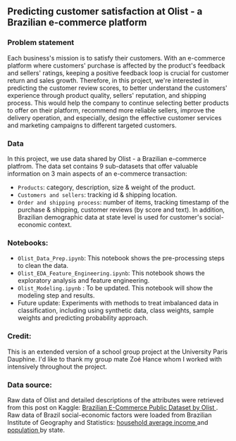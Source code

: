 ## Predicting customer satisfaction at Olist - a Brazilian e-commerce platform

### Problem statement

Each business's mission is to satisfy their customers. With an e-commerce platform where customers' purchase is affected by the product's feedback and sellers' ratings, keeping a positive feedback loop is crucial for customer return and sales growth. Therefore, in this project, we're interested in predicting the customer review scores, to better understand the  customers' experience through product quality, sellers' reputation, and shipping process. This would help the company to continue selecting better products to offer on their platform, recommend more reliable sellers, improve the delivery operation, and especially, design the effective customer services and marketing campaigns to different targeted customers.

### Data
In this project, we use data shared by Olist - a Brazilian e-commerce platfrom. The data set contains 9 sub-datasets that offer valuable information on 3 main aspects of an e-commerce transaction:
- `Products`: category, description, size & weight of the product.
- `Customers and sellers`: tracking id & shipping location.
- `Order and shipping process`: number of items, tracking timestamp of the purchase & shipping, customer reviews (by score and text).
In addition, Brazilian demographic data at state level is used for customer's social-economic context.

### Notebooks:
- `Olist_Data_Prep.ipynb`: This notebook shows the pre-processing steps to clean the data.
- `Olist_EDA_Feature_Engineering.ipynb`: This notebook shows the exploratory analysis and feature engineering. 
- `Olist_Modeling.ipynb` : To be updated. This notebook will show the modeling step and results.
- Future update: Experiments with methods to treat imbalanced data in classification, including using synthetic data, class weights, sample weights and predicting probability approach.

### Credit: 
This is an extended version of a school group project at the University Paris Dauphine. I'd like to thank my group mate Zoé Hance whom I worked with intensively throughout the project.

### Data source: 
Raw data of Olist and detailed descriptions of the attributes were retrieved from this post on Kaggle: <a href="https://www.kaggle.com/olistbr/brazilian-ecommerce"> Brazilian E-Commerce Public Dataset by Olist </a>.
<br>
Raw data of Brazil social-economic factors were loaded from Brazilian Institute of Geography and Statistics: 
<a href="https://www.ibge.gov.br/en/statistics/social/income-expenditure-and-consumption/18704-summary-of-social-indicators.html?=&t=resultados"> household average income </a> and <a href="https://www.ibge.gov.br/en/statistics/social/population/18448-estimates-of-resident-population-for-municipalities-and-federation-units.html?edicao=21737&t=downloads"> population </a> by state.
